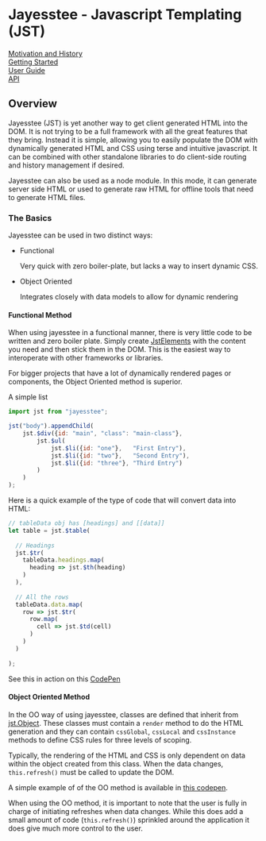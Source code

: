 # Jayesstee - Javascript Templating (JST)

[Motivation and History](history.md)  
[Getting Started](getting-started.md)  
[User Guide](user-guide.md)  
[API](api.md)


## Overview

Jayesstee (JST) is yet another way to get client generated HTML into the DOM. It is
not trying to be a full framework with all the great features that they bring.
Instead it is simple, allowing you to easily populate the DOM with dynamically
generated HTML and CSS using terse and intuitive javascript. It can be combined
with other standalone libraries to do client-side routing and history management 
if desired. 

Jayesstee can also be used as a node module. In this mode, it can generate server side HTML
or used to generate raw HTML for offline tools that need to generate HTML files.


### The Basics

Jayesstee can be used in two distinct ways:

* Functional

  Very quick with zero boiler-plate, but lacks a way to insert dynamic CSS.

* Object Oriented

  Integrates closely with data models to allow for dynamic rendering


#### Functional Method

When using jayesstee in a functional manner, there is very little code to
be written and zero boiler plate. Simply create [JstElements](types/jst-element.md)
with the content you need and then stick them in the DOM. This is the easiest way
to interoperate with other frameworks or libraries. 
  
For bigger projects that have a lot of dynamically rendered pages or components, 
the Object Oriented method is superior. 

A simple list
```javascript
import jst from "jayesstee";

jst("body").appendChild(
    jst.$div({id: "main", "class": "main-class"},
        jst.$ul(
            jst.$li({id: "one"},   "First Entry"),
            jst.$li({id: "two"},   "Second Entry"),
            jst.$li({id: "three"}, "Third Entry")
        )
    )
);
```

Here is a quick example of the type of code that will convert data into HTML:
```javascript
// tableData obj has [headings] and [[data]]
let table = jst.$table(
    
  // Headings
  jst.$tr(
    tableData.headings.map(
      heading => jst.$th(heading)
    )
  ),
      
  // All the rows
  tableData.data.map(
    row => jst.$tr(
      row.map(
        cell => jst.$td(cell)
      )
    )
  )
      
);
```

See this in action on this [CodePen](https://codepen.io/efunneko/pen/oaaGzy)


#### Object Oriented Method

In the OO way of using jayesstee, classes are defined that inherit from [jst.Object](types/jst-object.md).
These classes must contain a `render` method to do the HTML generation and they
can contain `cssGlobal`, `cssLocal` and `cssInstance` methods to define CSS rules
for three levels of scoping.

Typically, the rendering of the HTML and CSS is only dependent on data within the
object created from this class. When the data changes, `this.refresh()` must be called
to update the DOM. 

A simple example of of the OO method is available in [this codepen](https://codepen.io/efunneko/pen/pxxwBQ).

When using the OO method, it is important to note that the user is fully in charge of initiating refreshes 
when data changes. While this does add a small amount of code (`this.refresh()`) sprinkled around the application
it does give much more control to the user. 
